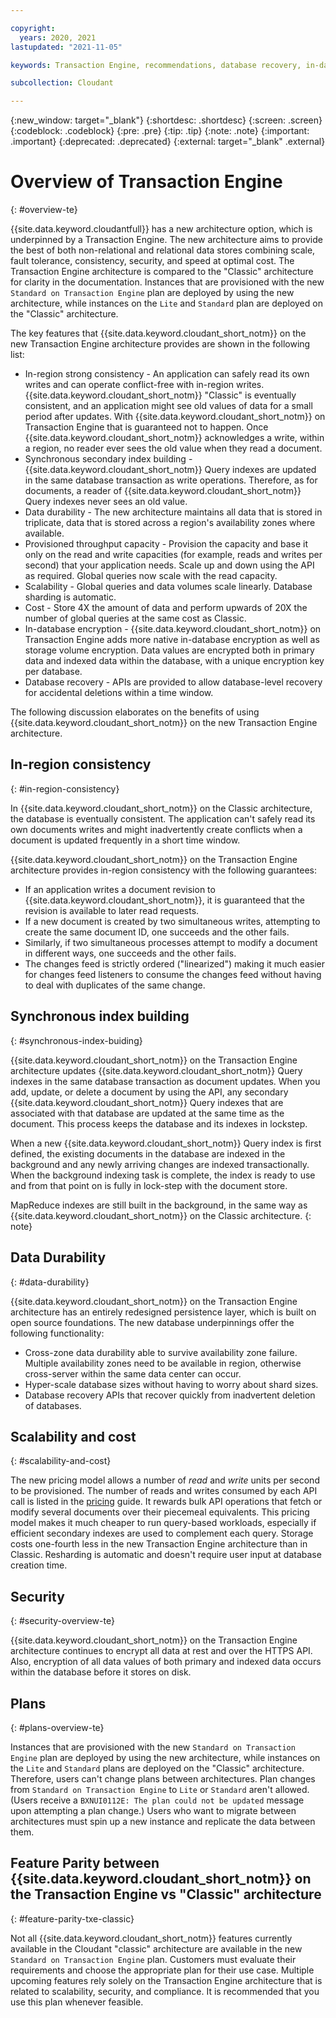 ```yaml
---

copyright:
  years: 2020, 2021
lastupdated: "2021-11-05"

keywords: Transaction Engine, recommendations, database recovery, in-database encryption, in-region strong consistency, synchronous secondary index building, provisioned throughput capacity, scalability, cost

subcollection: Cloudant

---
```


{:new_window: target="_blank"}
{:shortdesc: .shortdesc}
{:screen: .screen}
{:codeblock: .codeblock}
{:pre: .pre}
{:tip: .tip}
{:note: .note}
{:important: .important}
{:deprecated: .deprecated}
{:external: target="_blank" .external}

# Overview of Transaction Engine
{: #overview-te}

{{site.data.keyword.cloudantfull}} has a new architecture option, which is underpinned by a Transaction Engine. The new architecture aims to provide the best of both non-relational and relational data stores combining scale, fault tolerance, consistency, security, and speed at optimal cost. The Transaction Engine architecture is compared to the "Classic" architecture for clarity in the documentation. Instances that are provisioned with the new `Standard on Transaction Engine` plan are deployed by using the new architecture, while instances on the `Lite` and `Standard` plan are deployed on the "Classic" architecture.

The key features that {{site.data.keyword.cloudant_short_notm}} on the new Transaction Engine architecture provides are shown in the following list: 

- In-region strong consistency - An application can safely read its own writes and can operate conflict-free with in-region writes. {{site.data.keyword.cloudant_short_notm}} "Classic" is eventually consistent, and an application might see old values of data for a small period after updates. With {{site.data.keyword.cloudant_short_notm}} on Transaction Engine that is guaranteed not to happen. Once {{site.data.keyword.cloudant_short_notm}} acknowledges a write, within a region, no reader ever sees the old value when they read a document.
- Synchronous secondary index building - {{site.data.keyword.cloudant_short_notm}} Query indexes are updated in the same database transaction as write operations. Therefore, as for documents, a reader of {{site.data.keyword.cloudant_short_notm}} Query indexes never sees an old value.
- Data durability - The new architecture maintains all data that is stored in triplicate, data that is stored across a region's availability zones where available.
- Provisioned throughput capacity - Provision the capacity and base it only on the read and write capacities (for example, reads and writes per second) that your application needs. Scale up and down using the API as required. Global queries now scale with the read capacity.
- Scalability - Global queries and data volumes scale linearly. Database sharding is automatic.
- Cost - Store 4X the amount of data and perform upwards of 20X the number of global queries at the same cost as Classic.
- In-database encryption - {{site.data.keyword.cloudant_short_notm}} on Transaction Engine adds more native in-database encryption as well as storage volume encryption. Data values are encrypted both in primary data and indexed data within the database, with a unique encryption key per database. 
- Database recovery - APIs are provided to allow database-level recovery for accidental deletions within a time window.

The following discussion elaborates on the benefits of using {{site.data.keyword.cloudant_short_notm}} on the new Transaction Engine architecture.

## In-region consistency
{: #in-region-consistency}

In {{site.data.keyword.cloudant_short_notm}} on the Classic architecture, the database is eventually consistent. The application can't safely read its own documents writes and might inadvertently create conflicts when a document is updated frequently in a short time window. 

{{site.data.keyword.cloudant_short_notm}} on the Transaction Engine architecture provides in-region consistency with the following guarantees:
- If an application writes a document revision to {{site.data.keyword.cloudant_short_notm}}, it is guaranteed that the revision is available to later read requests.
- If a new document is created by two simultaneous writes, attempting to create the same document ID, one succeeds and the other fails.
- Similarly, if two simultaneous processes attempt to modify a document in different ways, one succeeds and the other fails.
- The changes feed is strictly ordered ("linearized") making it much easier for changes feed listeners to consume the changes feed without having to deal with duplicates of the same change.

## Synchronous index building
{: #synchronous-index-buiding}

{{site.data.keyword.cloudant_short_notm}} on the Transaction Engine architecture updates {{site.data.keyword.cloudant_short_notm}} Query indexes in the same database transaction as document updates. When you add, update, or delete a document by using the API, any secondary {{site.data.keyword.cloudant_short_notm}} Query indexes that are associated with that database are updated at the same time as the document. This process keeps the database and its indexes in lockstep. 

When a new {{site.data.keyword.cloudant_short_notm}} Query index is first defined, the existing documents in the database are indexed in the background and any newly arriving changes are indexed transactionally. When the background indexing task is complete, the index is ready to use and from that point on is fully in lock-step with the document store.

MapReduce indexes are still built in the background, in the same way as {{site.data.keyword.cloudant_short_notm}} on the Classic architecture.
{: note}

## Data Durability
{: #data-durability}

{{site.data.keyword.cloudant_short_notm}} on the Transaction Engine architecture has an entirely redesigned persistence layer, which is built on open source foundations. The new database underpinnings offer the following functionality:
- Cross-zone data durability able to survive availability zone failure. Multiple availability zones need to be available in region, otherwise cross-server within the same data center can occur.
- Hyper-scale database sizes without having to worry about shard sizes.
- Database recovery APIs that recover quickly from inadvertent deletion of databases.

## Scalability and cost
{: #scalability-and-cost}

The new pricing model allows a number of _read_ and _write_ units per second to be provisioned. The number of reads and writes consumed by each API call is listed in the [pricing](/docs/Cloudant?topic=Cloudant-pricing-te) guide. It rewards bulk API operations that fetch or modify several documents over their piecemeal equivalents. This pricing model makes it much cheaper to run query-based workloads, especially if efficient secondary indexes are used to complement each query. Storage costs one-fourth less in the new Transaction Engine architecture than in Classic. Resharding is automatic and doesn't require user input at database creation time.

## Security
{: #security-overview-te}

{{site.data.keyword.cloudant_short_notm}} on the Transaction Engine architecture continues to encrypt all data at rest and over the HTTPS API. Also, encryption of all data values of both primary and indexed data occurs within the database before it stores on disk. 

## Plans
{: #plans-overview-te}

Instances that are provisioned with the new `Standard on Transaction Engine` plan are deployed by using the new architecture, while instances on the `Lite` and `Standard` plans are deployed on the "Classic" architecture. Therefore, users can't change plans between architectures. Plan changes from `Standard on Transaction Engine` to `Lite` or `Standard` aren't allowed. (Users receive a `BXNUI0112E: The plan could not be updated` message upon attempting a plan change.) Users who want to migrate between architectures must spin up a new instance and replicate the data between them. 

## Feature Parity between {{site.data.keyword.cloudant_short_notm}} on the Transaction Engine vs "Classic" architecture
{: #feature-parity-txe-classic}

Not all {{site.data.keyword.cloudant_short_notm}} features currently available in the Cloudant "classic" architecture are available in the new `Standard on Transaction Engine` plan. Customers must evaluate their requirements and choose the appropriate plan for their use case. Multiple upcoming features rely solely on the Transaction Engine architecture that is related to scalability, security, and compliance. It is recommended that you use this plan whenever feasible. 
